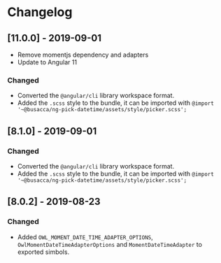# Changelog


## [11.0.0] - 2019-09-01
- Remove momentjs dependency and adapters
- Update to Angular 11

### Changed
- Converted the `@angular/cli` library workspace format.
- Added the `.scss` style to the bundle, it can be imported with `@import '~@busacca/ng-pick-datetime/assets/style/picker.scss';`

## [8.1.0] - 2019-09-01
### Changed
- Converted the `@angular/cli` library workspace format.
- Added the `.scss` style to the bundle, it can be imported with `@import '~@busacca/ng-pick-datetime/assets/style/picker.scss';`

## [8.0.2] - 2019-08-23
### Changed
- Added `OWL_MOMENT_DATE_TIME_ADAPTER_OPTIONS`, `OwlMomentDateTimeAdapterOptions` and `MomentDateTimeAdapter` to exported simbols.
